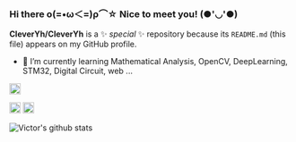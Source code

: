 ### Hi there ο(=•ω＜=)ρ⌒☆  Nice to meet you! (●'◡'●)

**CleverYh/CleverYh** is a ✨ _special_ ✨ repository because its `README.md` (this file) appears on my GitHub profile.

- 🌱 I’m currently learning Mathematical Analysis, OpenCV, DeepLearning, STM32, Digital Circuit, web ...

<!--
- 🔭 I’m currently working on ...
- 👯 I’m looking to collaborate on ...
- 🤔 I’m looking for help with ...
- 💬 Ask me about ...
- 📫 How to reach me: ...
- 😄 Pronouns: ...
- ⚡ Fun fact: ...
-->

<!--**Languages and Tools:**  

<code><img height="20" src="https://img.shields.io/badge/-React-%23282C34?style=flat-square&logo=react"></code>
<code><img height="20" src="https://img.shields.io/badge/-MongoDB-HA248?style=flat-square&logo=mongodb"></code>
<code><img height="20" src="https://img.shields.io/badge/-Kubernetes-black?style=flat-square&logo=kubernetes"></code>-->
<code><img height="20" src="https://img.shields.io/badge/-Python-yellow?style=flat-square&logo=python"></code>
<!--<code><img height="20" src="https://img.shields.io/badge/-Java-blue?style=flat-square&logo=java"></code>-->
<code><img height="20" src="https://img.shields.io/badge/-Git-%23F05032?style=flat-square&logo=git&logoColor=%23ffffff"></code>
<code><img height="20" src="https://img.shields.io/badge/-VSCode-%23007ACC?style=flat-square&logo=visual-studio-code"></code>
<!--<code><img height="20" src="https://img.shields.io/badge/-Flask-black?style=flat-square&logo=flask"></code>-->

![Victor's github stats](https://github-readme-stats.vercel.app/api?username=CleverYh&show_icons=true&hide_border=true)
